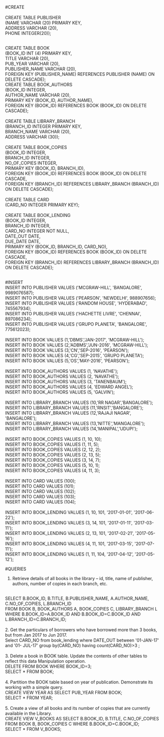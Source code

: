 #CREATE<br>
<br>
CREATE TABLE PUBLISHER<br>
(NAME VARCHAR (20) PRIMARY KEY, <br>
ADDRESS VARCHAR (20),<br>
PHONE INTEGER(20));<br>
<br>

CREATE TABLE BOOK<br>
(BOOK_ID INT (4) PRIMARY KEY,<br>
TITLE VARCHAR (20),<br>
PUB_YEAR VARCHAR (20),<br>
PUBLISHER_NAME VARCHAR (20),<br>
FOREIGN KEY (PUBLISHER_NAME) REFERENCES PUBLISHER (NAME) ON DELETE CASCADE);<br>
CREATE TABLE BOOK_AUTHORS<br>
(BOOK_ID INTEGER,<br>
AUTHOR_NAME VARCHAR (20),<br>
PRIMARY KEY (BOOK_ID, AUTHOR_NAME),<br>
FOREIGN KEY (BOOK_ID) REFERENCES BOOK (BOOK_ID) ON DELETE CASCADE);<br>
<br>
CREATE TABLE LIBRARY_BRANCH<br>
(BRANCH_ID INTEGER PRIMARY KEY,<br>
BRANCH_NAME VARCHAR (20),<br>
ADDRESS VARCHAR (30));<br>
<br>
CREATE TABLE BOOK_COPIES<br>
(BOOK_ID INTEGER,<br>
BRANCH_ID INTEGER,<br>
NO_OF_COPIES INTEGER,<br>
PRIMARY KEY (BOOK_ID, BRANCH_ID),<br>
FOREIGN KEY (BOOK_ID) REFERENCES BOOK (BOOK_ID) ON DELETE CASCADE,<br>
FOREIGN KEY (BRANCH_ID) REFERENCES LIBRARY_BRANCH (BRANCH_ID) ON DELETE CASCADE);<br>
<br>
CREATE TABLE CARD<br>
(CARD_NO INTEGER PRIMARY KEY);<br>
<br>
CREATE TABLE BOOK_LENDING<br>
(BOOK_ID INTEGER,<br>
BRANCH_ID INTEGER,<br>
CARD_NO INTEGER NOT NULL,<br>
DATE_OUT DATE,<br>
DUE_DATE DATE,<br>
PRIMARY KEY (BOOK_ID, BRANCH_ID, CARD_NO),<br>
FOREIGN KEY (BOOK_ID) REFERENCES BOOK (BOOK_ID) ON DELETE CASCADE,<br>
FOREIGN KEY (BRANCH_ID) REFERENCES LIBRARY_BRANCH (BRANCH_ID) ON DELETE CASCADE);<br>
<br>




#INSERT<br>
INSERT INTO PUBLISHER VALUES ('MCGRAW-HILL', 'BANGALORE', 9989076587);<br>
INSERT INTO PUBLISHER VALUES ('PEARSON', 'NEWDELHI', 988907656);<br>
INSERT INTO PUBLISHER VALUES ('RANDOM HOUSE', 'HYDERABAD', 745567934);<br>
INSERT INTO PUBLISHER VALUES ('HACHETTE LIVRE', 'CHENNAI', 897086234);<br>
INSERT INTO PUBLISHER VALUES ('GRUPO PLANETA', 'BANGALORE', 775612023);<br>
<br>
INSERT INTO BOOK VALUES (1,'DBMS','JAN-2017', 'MCGRAW-HILL');<br>
INSERT INTO BOOK VALUES (2,'ADBMS','JUN-2016', 'MCGRAW-HILL');<br>
INSERT INTO BOOK VALUES (3,'CN','SEP-2016', 'PEARSON');<br>
INSERT INTO BOOK VALUES (4,'CG','SEP-2015', 'GRUPO PLANETA');<br>
INSERT INTO BOOK VALUES (5,'OS','MAY-2016', 'PEARSON');<br>
<br>
INSERT INTO BOOK_AUTHORS VALUES (1, 'NAVATHE');<br>
INSERT INTO BOOK_AUTHORS VALUES (2, 'NAVATHE');<br>
INSERT INTO BOOK_AUTHORS VALUES (3, 'TANENBAUM');<br>
INSERT INTO BOOK_AUTHORS VALUES (4, 'EDWARD ANGEL');<br>
INSERT INTO BOOK_AUTHORS VALUES (5, 'GALVIN');<br>
<br>
INSERT INTO LIBRARY_BRANCH VALUES (10,'RR NAGAR','BANGALORE');<br>
INSERT INTO LIBRARY_BRANCH VALUES (11,'RNSIT','BANGALORE');<br>
INSERT INTO LIBRARY_BRANCH VALUES (12,'RAJAJI NAGAR', 'BANGALORE');<br>
INSERT INTO LIBRARY_BRANCH VALUES (13,'NITTE','MANGALORE');<br>
INSERT INTO LIBRARY_BRANCH VALUES (14,'MANIPAL','UDUPI');<br>
<br>
INSERT INTO BOOK_COPIES VALUES (1, 10, 10);<br>
INSERT INTO BOOK_COPIES VALUES (1, 11, 5);<br>
INSERT INTO BOOK_COPIES VALUES (2, 12, 2);<br>
INSERT INTO BOOK_COPIES VALUES (2, 13, 5);<br>
INSERT INTO BOOK_COPIES VALUES (3, 14, 7);<br>
INSERT INTO BOOK_COPIES VALUES (5, 10, 1);<br>
INSERT INTO BOOK_COPIES VALUES (4, 11, 3);<br>
<br>
INSERT INTO CARD VALUES (100);<br>
INSERT INTO CARD VALUES (101);<br>
INSERT INTO CARD VALUES (102);<br>
INSERT INTO CARD VALUES (103);<br>
INSERT INTO CARD VALUES (104);<br>
<br>
INSERT INTO BOOK_LENDING VALUES (1, 10, 101, '2017-01-01', '2017-06-22'); <br>
INSERT INTO BOOK_LENDING VALUES (3, 14, 101, '2017-01-11', '2017-03-11'); <br>
INSERT INTO BOOK_LENDING VALUES (2, 13, 101, '2017-02-21', '2017-05-16'); <br>
INSERT INTO BOOK_LENDING VALUES (4, 11, 101, '2017-03-15', '2017-07-11'); <br>
INSERT INTO BOOK_LENDING VALUES (1, 11, 104, '2017-04-12', '2017-05-12');<br>




#QUERIES<br>
1. Retrieve details of all books in the library – id, title, name of publisher, authors, 
number of copies in each branch, etc. 
<br>
SELECT B.BOOK_ID, B.TITLE, B.PUBLISHER_NAME, A.AUTHOR_NAME, C.NO_OF_COPIES, L.BRANCH_ID<br>
FROM BOOK B, BOOK_AUTHORS A, BOOK_COPIES C, LIBRARY_BRANCH L<br>
WHERE B.BOOK_ID=A.BOOK_ID AND B.BOOK_ID=C.BOOK_ID AND L.BRANCH_ID=C.BRANCH_ID;<br>
<br>
2. Get the particulars of borrowers who have borrowed more than 3 books, but from 
Jan 2017 to Jun 2017. 
<br>
Select CARD_NO from book_lending  where DATE_OUT between '01-JAN-17' and '01-    JUL-17' group by(CARD_NO)  having count(CARD_NO)>3 ;<br>
<br>
3. Delete a book in BOOK table. Update the contents of other tables to reflect this data 
Manipulation operation. 
<br>
DELETE FROM BOOK WHERE BOOK_ID=3;<br>
SELECT * FROM BOOK;<br>
<br>
4. Partition the BOOK table based on year of publication. Demonstrate its working with a simple query. <br>
CREATE VIEW YEAR AS SELECT PUB_YEAR FROM BOOK;<br>
SELECT * FROM YEAR;<br>
<br>
5. Create a view of all books and its number of copies that are currently available in the Library. <br>
CREATE VIEW V_BOOKS AS SELECT B.BOOK_ID, B.TITLE, C.NO_OF_COPIES<br>
FROM BOOK B, BOOK_COPIES C WHERE B.BOOK_ID=C.BOOK_ID;<br>
SELECT * FROM V_BOOKS;<br>


